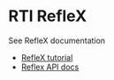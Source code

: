 RTI RefleX
====================

See RefleX documentation

- [RefleX tutorial](http://rticommunity.github.io/rticonnextdds-reflex)
- [Reflex API docs](http://rticommunity.github.io/rticonnextdds-reflex/docs/html/index.html)

